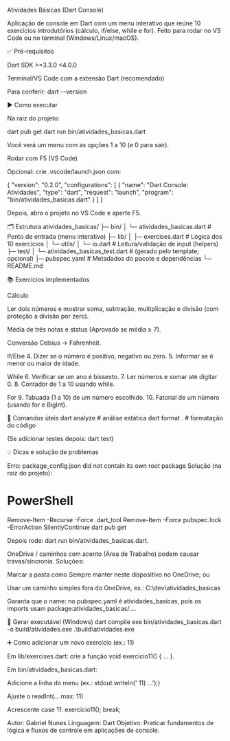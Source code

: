 Atividades Básicas (Dart Console)

Aplicação de console em Dart com um menu interativo que reúne 10 exercícios introdutórios (cálculo, if/else, while e for). Feito para rodar no VS Code ou no terminal (Windows/Linux/macOS).

✅ Pré-requisitos

Dart SDK >=3.3.0 <4.0.0

Terminal/VS Code com a extensão Dart (recomendado)

Para conferir:
dart --version

▶️ Como executar

Na raiz do projeto:

dart pub get
dart run bin/atividades_basicas.dart


Você verá um menu com as opções 1 a 10 (e 0 para sair).

Rodar com F5 (VS Code)

Opcional: crie .vscode/launch.json com:

{
  "version": "0.2.0",
  "configurations": [
    {
      "name": "Dart Console: Atividades",
      "type": "dart",
      "request": "launch",
      "program": "bin/atividades_basicas.dart"
    }
  ]
}


Depois, abra o projeto no VS Code e aperte F5.

🗂️ Estrutura
atividades_basicas/
├─ bin/
│  └─ atividades_basicas.dart      # Ponto de entrada (menu interativo)
├─ lib/
│  ├─ exercises.dart               # Lógica dos 10 exercícios
│  └─ utils/
│     └─ io.dart                   # Leitura/validação de input (helpers)
├─ test/
│  └─ atividades_basicas_test.dart # (gerado pelo template; opcional)
├─ pubspec.yaml                    # Metadados do pacote e dependências
└─ README.md

📚 Exercícios implementados

Cálculo

Ler dois números e mostrar soma, subtração, multiplicação e divisão (com proteção a divisão por zero).

Média de três notas e status (Aprovado se média ≥ 7).

Conversão Celsius → Fahrenheit.

If/Else
4. Dizer se o número é positivo, negativo ou zero.
5. Informar se é menor ou maior de idade.

While
6. Verificar se um ano é bissexto.
7. Ler números e somar até digitar 0.
8. Contador de 1 a 10 usando while.

For
9. Tabuada (1 a 10) de um número escolhido.
10. Fatorial de um número (usando for e BigInt).

🧪 Comandos úteis
dart analyze      # análise estática
dart format .     # formatação do código


(Se adicionar testes depois: dart test)

💡 Dicas e solução de problemas

Erro: package_config.json did not contain its own root package
Solução (na raiz do projeto):

# PowerShell
Remove-Item -Recurse -Force .dart_tool
Remove-Item -Force pubspec.lock -ErrorAction SilentlyContinue
dart pub get


Depois rode: dart run bin/atividades_basicas.dart.

OneDrive / caminhos com acento (Área de Trabalho) podem causar travas/sincronia.
Soluções:

Marcar a pasta como Sempre manter neste dispositivo no OneDrive; ou

Usar um caminho simples fora do OneDrive, ex.: C:\dev\atividades_basicas

Garanta que o name: no pubspec.yaml é atividades_basicas, pois os imports usam package:atividades_basicas/....

🧱 Gerar executável (Windows)
dart compile exe bin/atividades_basicas.dart -o build/atividades.exe
.\build\atividades.exe

➕ Como adicionar um novo exercício (ex.: 11)

Em lib/exercises.dart: crie a função void exercicio11() { ... }.

Em bin/atividades_basicas.dart:

Adicione a linha do menu (ex.: stdout.writeln(' 11) ...');)

Ajuste o readInt(... max: 11)

Acrescente case 11: exercicio11(); break;

Autor: Gabriel Nunes
Linguagem: Dart
Objetivo: Praticar fundamentos de lógica e fluxos de controle em aplicações de console.